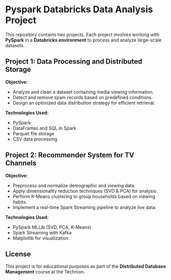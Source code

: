 # Pyspark Databricks Data Analysis Project

This repository contains two projects. Each project involves working with **PySpark** in a **Databricks environment** to process and analyze large-scale datasets.


## Project 1: Data Processing and Distributed Storage

**Objective:**

- Analyze and clean a dataset containing media viewing information.
- Detect and remove spam records based on predefined conditions.
- Design an optimized data distribution strategy for efficient retrieval.

**Technologies Used:**

- PySpark
- DataFrames and SQL in Spark
- Parquet file storage
- CSV data processing


## Project 2: Recommender System for TV Channels

**Objective:**

- Preprocess and normalize demographic and viewing data.
- Apply dimensionality reduction techniques (SVD & PCA) for analysis.
- Perform K-Means clustering to group households based on viewing habits.
- Implement a real-time Spark Streaming pipeline to analyze live data.

**Technologies Used:**

- PySpark MLLib (SVD, PCA, K-Means)
- Spark Streaming with Kafka
- Matplotlib for visualization


## License

This project is for educational purposes as part of the **Distributed Database Management** course at the Technion.

